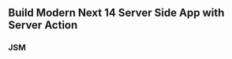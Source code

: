 ## Build Modern Next 14 Server Side App with Server Action

### JSM

<!-- ![Texte alternatif de l'image](chemin/vers/l'image.png) -->
